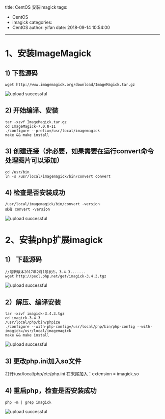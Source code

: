 title: CentOS 安装imagick
tags:
  - CentOS
  - imagick
categories:
  - CentOS
author: yifan
date: 2018-09-14 10:54:00
---
# 1、安装ImageMagick
## 1) 下载源码
```
wget http://www.imagemagick.org/download/ImageMagick.tar.gz
```

![upload successful](/images/pasted-25.png)
<!-- more -->
## 2) 开始编译、安装
```
tar -xzvf ImageMagick.tar.gz
cd ImageMagick-7.0.8-11
./configure --prefix=/usr/local/imagemagick
make && make install
```

## 3) 创建连接（非必要，如果需要在运行convert命令处理图片可以添加）
```
cd /usr/bin
ln -s /usr/local/imagemagick/bin/convert convert
```

## 4) 检查是否安装成功
```
/usr/local/imagemagick/bin/convert -version
或者 convert -version
```
![upload successful](/images/pasted-29.png)
# 2、安装php扩展imagick
## 1） 下载源码
```
//最新版本2017年2月1号发布，3.4.3.......
wget http://pecl.php.net/get/imagick-3.4.3.tgz
```

![upload successful](/images/pasted-26.png)
## 2）解压、编译安装
```
tar -xzvf imagick-3.4.3.tgz
cd imagick-3.4.3
/usr/local/php/bin/phpize
./configure --with-php-config=/usr/local/php/bin/php-config --with-imagick=/usr/local/imagemagick
make && make install
```

![upload successful](/images/pasted-27.png)
## 3) 更改php.ini加入so文件
打开/usr/local/php/etc/php.ini
在末尾加入：extension = imagick.so

## 4) 重启php，检查是否安装成功
```
php -m | grep imagick
```
![upload successful](/images/pasted-28.png)